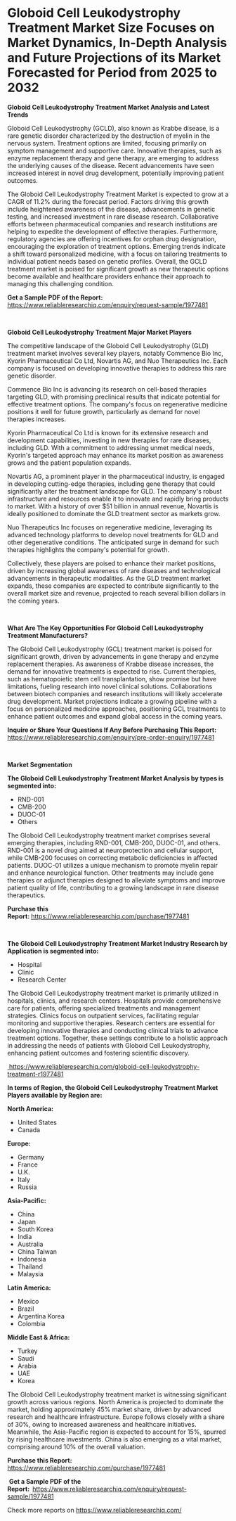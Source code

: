 <p><h1>Globoid Cell Leukodystrophy Treatment Market Size Focuses on Market Dynamics, In-Depth Analysis and Future Projections of its Market Forecasted for Period from 2025 to 2032</h1></p><p><strong>Globoid Cell Leukodystrophy Treatment Market Analysis and Latest Trends</strong></p>
<p><p>Globoid Cell Leukodystrophy (GCLD), also known as Krabbe disease, is a rare genetic disorder characterized by the destruction of myelin in the nervous system. Treatment options are limited, focusing primarily on symptom management and supportive care. Innovative therapies, such as enzyme replacement therapy and gene therapy, are emerging to address the underlying causes of the disease. Recent advancements have seen increased interest in novel drug development, potentially improving patient outcomes.</p><p>The Globoid Cell Leukodystrophy Treatment Market is expected to grow at a CAGR of 11.2% during the forecast period. Factors driving this growth include heightened awareness of the disease, advancements in genetic testing, and increased investment in rare disease research. Collaborative efforts between pharmaceutical companies and research institutions are helping to expedite the development of effective therapies. Furthermore, regulatory agencies are offering incentives for orphan drug designation, encouraging the exploration of treatment options. Emerging trends indicate a shift toward personalized medicine, with a focus on tailoring treatments to individual patient needs based on genetic profiles. Overall, the GCLD treatment market is poised for significant growth as new therapeutic options become available and healthcare providers enhance their approach to managing this challenging condition.</p></p>
<p><strong>Get a Sample PDF of the Report:&nbsp;</strong> <a href="https://www.reliableresearchiq.com/enquiry/request-sample/1977481?utm_campaign=2306&utm_medium=2&utm_source=Github&utm_content=ia&utm_term=03032025&utm_id=globoid-cell-leukodystrophy-treatment">https://www.reliableresearchiq.com/enquiry/request-sample/1977481</a></p>
<p>&nbsp;</p>
<p><strong>Globoid Cell Leukodystrophy Treatment Major Market Players</strong></p>
<p><p>The competitive landscape of the Globoid Cell Leukodystrophy (GLD) treatment market involves several key players, notably Commence Bio Inc, Kyorin Pharmaceutical Co Ltd, Novartis AG, and Nuo Therapeutics Inc. Each company is focused on developing innovative therapies to address this rare genetic disorder.</p><p>Commence Bio Inc is advancing its research on cell-based therapies targeting GLD, with promising preclinical results that indicate potential for effective treatment options. The company's focus on regenerative medicine positions it well for future growth, particularly as demand for novel therapies increases.</p><p>Kyorin Pharmaceutical Co Ltd is known for its extensive research and development capabilities, investing in new therapies for rare diseases, including GLD. With a commitment to addressing unmet medical needs, Kyorin's targeted approach may enhance its market position as awareness grows and the patient population expands.</p><p>Novartis AG, a prominent player in the pharmaceutical industry, is engaged in developing cutting-edge therapies, including gene therapy that could significantly alter the treatment landscape for GLD. The company's robust infrastructure and resources enable it to innovate and rapidly bring products to market. With a history of over $51 billion in annual revenue, Novartis is ideally positioned to dominate the GLD treatment sector as markets grow.</p><p>Nuo Therapeutics Inc focuses on regenerative medicine, leveraging its advanced technology platforms to develop novel treatments for GLD and other degenerative conditions. The anticipated surge in demand for such therapies highlights the company's potential for growth.</p><p>Collectively, these players are poised to enhance their market positions, driven by increasing global awareness of rare diseases and technological advancements in therapeutic modalities. As the GLD treatment market expands, these companies are expected to contribute significantly to the overall market size and revenue, projected to reach several billion dollars in the coming years.</p></p>
<p>&nbsp;</p>
<p><strong>What Are The Key Opportunities For Globoid Cell Leukodystrophy Treatment Manufacturers?</strong></p>
<p><p>The Globoid Cell Leukodystrophy (GCL) treatment market is poised for significant growth, driven by advancements in gene therapy and enzyme replacement therapies. As awareness of Krabbe disease increases, the demand for innovative treatments is expected to rise. Current therapies, such as hematopoietic stem cell transplantation, show promise but have limitations, fueling research into novel clinical solutions. Collaborations between biotech companies and research institutions will likely accelerate drug development. Market projections indicate a growing pipeline with a focus on personalized medicine approaches, positioning GCL treatments to enhance patient outcomes and expand global access in the coming years.</p></p>
<p><strong>Inquire or Share Your Questions If Any Before Purchasing This Report:</strong> <a href="https://www.reliableresearchiq.com/enquiry/pre-order-enquiry/1977481?utm_campaign=2306&utm_medium=2&utm_source=Github&utm_content=ia&utm_term=03032025&utm_id=globoid-cell-leukodystrophy-treatment">https://www.reliableresearchiq.com/enquiry/pre-order-enquiry/1977481</a></p>
<p>&nbsp;</p>
<p><strong>Market Segmentation</strong></p>
<p><strong>The Globoid Cell Leukodystrophy Treatment Market Analysis by types is segmented into:</strong></p>
<p><ul><li>RND-001</li><li>CMB-200</li><li>DUOC-01</li><li>Others</li></ul></p>
<p><p>The Globoid Cell Leukodystrophy treatment market comprises several emerging therapies, including RND-001, CMB-200, DUOC-01, and others. RND-001 is a novel drug aimed at neuroprotection and cellular support, while CMB-200 focuses on correcting metabolic deficiencies in affected patients. DUOC-01 utilizes a unique mechanism to promote myelin repair and enhance neurological function. Other treatments may include gene therapies or adjunct therapies designed to alleviate symptoms and improve patient quality of life, contributing to a growing landscape in rare disease therapeutics.</p></p>
<p><strong>Purchase this Report:&nbsp;</strong><a href="https://www.reliableresearchiq.com/purchase/1977481?utm_campaign=2306&utm_medium=2&utm_source=Github&utm_content=ia&utm_term=03032025&utm_id=globoid-cell-leukodystrophy-treatment">https://www.reliableresearchiq.com/purchase/1977481</a></p>
<p>&nbsp;</p>
<p><strong>The Globoid Cell Leukodystrophy Treatment Market Industry Research by Application is segmented into:</strong></p>
<p><ul><li>Hospital</li><li>Clinic</li><li>Research Center</li></ul></p>
<p><p>The Globoid Cell Leukodystrophy treatment market is primarily utilized in hospitals, clinics, and research centers. Hospitals provide comprehensive care for patients, offering specialized treatments and management strategies. Clinics focus on outpatient services, facilitating regular monitoring and supportive therapies. Research centers are essential for developing innovative therapies and conducting clinical trials to advance treatment options. Together, these settings contribute to a holistic approach in addressing the needs of patients with Globoid Cell Leukodystrophy, enhancing patient outcomes and fostering scientific discovery.</p></p>
<p><a href="https://www.reliableresearchiq.com/globoid-cell-leukodystrophy-treatment-r1977481?utm_campaign=2306&utm_medium=2&utm_source=Github&utm_content=ia&utm_term=03032025&utm_id=globoid-cell-leukodystrophy-treatment">&nbsp;https://www.reliableresearchiq.com/globoid-cell-leukodystrophy-treatment-r1977481</a></p>
<p><strong>In terms of Region, the Globoid Cell Leukodystrophy Treatment Market Players available by Region are:</strong></p>
<p>
    <p> <strong> North America: </strong>
        <ul>
            <li>United States</li>
            <li>Canada</li>
        </ul>
        </p> 
    <p> <strong> Europe: </strong>
        <ul>
            <li>Germany</li>
            <li>France</li>
            <li>U.K.</li>
            <li>Italy</li>
            <li>Russia</li>
        </ul>
        </p> 
    <p> <strong> Asia-Pacific: </strong>
        <ul>
            <li>China</li>
            <li>Japan</li>
            <li>South Korea</li>
            <li>India</li>
            <li>Australia</li>
            <li>China Taiwan</li>
            <li>Indonesia</li>
            <li>Thailand</li>
            <li>Malaysia</li>
        </ul>
        </p> 
    <p> <strong> Latin America: </strong>
        <ul>
            <li>Mexico</li>
            <li>Brazil</li>
            <li>Argentina Korea</li>
            <li>Colombia</li>
        </ul>
        </p> 
    <p> <strong> Middle East & Africa: </strong>
        <ul>
            <li>Turkey</li>
            <li>Saudi</li>
            <li>Arabia</li>
            <li>UAE</li>
            <li>Korea</li>
        </ul>
    </p>
    </p>
<p><p>The Globoid Cell Leukodystrophy treatment market is witnessing significant growth across various regions. North America is projected to dominate the market, holding approximately 45% market share, driven by advanced research and healthcare infrastructure. Europe follows closely with a share of 30%, owing to increased awareness and healthcare initiatives. Meanwhile, the Asia-Pacific region is expected to account for 15%, spurred by rising healthcare investments. China is also emerging as a vital market, comprising around 10% of the overall valuation.</p></p>
<p><strong>Purchase this Report: </strong><a href="https://www.reliableresearchiq.com/purchase/1977481?utm_campaign=2306&utm_medium=2&utm_source=Github&utm_content=ia&utm_term=03032025&utm_id=globoid-cell-leukodystrophy-treatment">https://www.reliableresearchiq.com/purchase/1977481</a></p>
<p>&nbsp;<strong>Get a Sample PDF of the Report:&nbsp;&nbsp;</strong><a href="https://www.reliableresearchiq.com/enquiry/request-sample/1977481?utm_campaign=2306&utm_medium=2&utm_source=Github&utm_content=ia&utm_term=03032025&utm_id=globoid-cell-leukodystrophy-treatment">https://www.reliableresearchiq.com/enquiry/request-sample/1977481</a></p>
<p><strong></strong></p>
<p>Check more reports on <a href="https://www.reliableresearchiq.com/?utm_campaign=2306&utm_medium=2&utm_source=Github&utm_content=ia&utm_term=03032025&utm_id=globoid-cell-leukodystrophy-treatment">https://www.reliableresearchiq.com/</a></p>